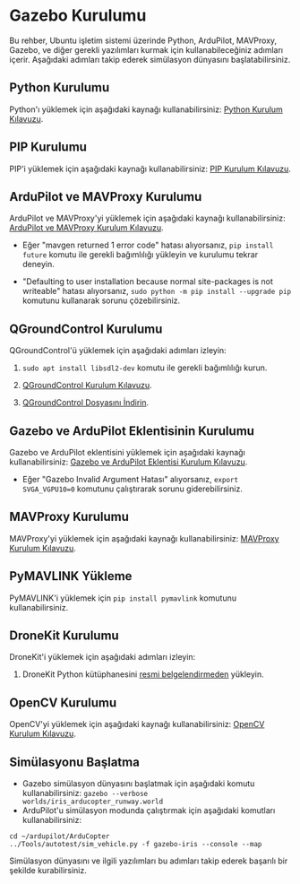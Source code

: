 # Gazebo Kurulumu

Bu rehber, Ubuntu işletim sistemi üzerinde Python, ArduPilot, MAVProxy, Gazebo, ve diğer gerekli yazılımları kurmak için kullanabileceğiniz adımları içerir. Aşağıdaki adımları takip ederek simülasyon dünyasını başlatabilirsiniz.

## Python Kurulumu

Python'ı yüklemek için aşağıdaki kaynağı kullanabilirsiniz: [Python Kurulum Kılavuzu](https://phoenixnap.com/kb/how-to-install-python-3-ubuntu).

## PIP Kurulumu

PIP'i yüklemek için aşağıdaki kaynağı kullanabilirsiniz: [PIP Kurulum Kılavuzu](https://phoenixnap.com/kb/how-to-install-pip-on-ubuntu).

## ArduPilot ve MAVProxy Kurulumu

ArduPilot ve MAVProxy'yi yüklemek için aşağıdaki kaynağı kullanabilirsiniz: [ArduPilot ve MAVProxy Kurulum Kılavuzu](https://github.com/Intelligent-Quads/iq_tutorials/blob/master/docs/Installing_Ardupilot.md).

- Eğer "mavgen returned 1 error code" hatası alıyorsanız, `pip install future` komutu ile gerekli bağımlılığı yükleyin ve kurulumu tekrar deneyin.

- "Defaulting to user installation because normal site-packages is not writeable" hatası alıyorsanız, `sudo python -m pip install --upgrade pip` komutunu kullanarak sorunu çözebilirsiniz.

## QGroundControl Kurulumu

QGroundControl'ü yüklemek için aşağıdaki adımları izleyin:

1. `sudo apt install libsdl2-dev` komutu ile gerekli bağımlılığı kurun.

2. [QGroundControl Kurulum Kılavuzu](https://github.com/Intelligent-Quads/iq_tutorials/blob/master/docs/installing_qgc.md).

3. [QGroundControl Dosyasını İndirin](https://drive.google.com/file/d/1L9J-3GJTrsmA-ARml7wTAJDSPy2BTwEx/view?usp=sharing).

## Gazebo ve ArduPilot Eklentisinin Kurulumu

Gazebo ve ArduPilot eklentisini yüklemek için aşağıdaki kaynağı kullanabilirsiniz: [Gazebo ve ArduPilot Eklentisi Kurulum Kılavuzu](https://github.com/Intelligent-Quads/iq_tutorials/blob/master/docs/installing_gazebo_arduplugin.md).

- Eğer "Gazebo Invalid Argument Hatası" alıyorsanız, `export SVGA_VGPU10=0` komutunu çalıştırarak sorunu giderebilirsiniz.

## MAVProxy Kurulumu

MAVProxy'yi yüklemek için aşağıdaki kaynağı kullanabilirsiniz: [MAVProxy Kurulum Kılavuzu](https://ardupilot.org/mavproxy/docs/getting_started/download_and_installation.html#linux).

## PyMAVLINK Yükleme

PyMAVLINK'i yüklemek için `pip install pymavlink` komutunu kullanabilirsiniz.

## DroneKit Kurulumu

DroneKit'i yüklemek için aşağıdaki adımları izleyin:

1. DroneKit Python kütüphanesini [resmi belgelendirmeden](https://dronekit-python.readthedocs.io/en/latest/develop/installation.html) yükleyin.

## OpenCV Kurulumu

OpenCV'yi yüklemek için aşağıdaki kaynağı kullanabilirsiniz: [OpenCV Kurulum Kılavuzu](https://linuxize.com/post/how-to-install-opencv-on-ubuntu-18-04).

## Simülasyonu Başlatma

- Gazebo simülasyon dünyasını başlatmak için aşağıdaki komutu kullanabilirsiniz:
  `gazebo --verbose worlds/iris_arducopter_runway.world`
- ArduPilot'u simülasyon modunda çalıştırmak için aşağıdaki komutları kullanabilirsiniz:
```
cd ~/ardupilot/ArduCopter
../Tools/autotest/sim_vehicle.py -f gazebo-iris --console --map
```

Simülasyon dünyasını ve ilgili yazılımları bu adımları takip ederek başarılı bir şekilde kurabilirsiniz.



